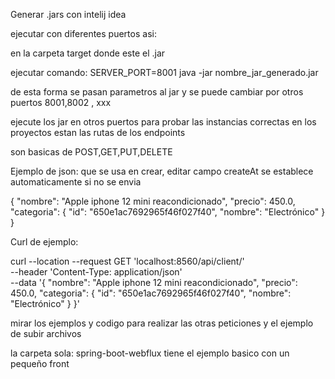 Generar .jars con intelij idea

ejecutar con diferentes puertos asi:

en la carpeta target donde este el .jar

ejecutar comando:    SERVER_PORT=8001 java -jar nombre_jar_generado.jar

de esta forma se pasan parametros al jar y se puede cambiar por otros puertos  8001,8002 , xxx 

ejecute los jar en otros puertos para probar las instancias correctas
en los proyectos estan las rutas de los endpoints

son basicas de POST,GET,PUT,DELETE

Ejemplo de json: que se usa en crear, editar
campo createAt se establece automaticamente si no se envia


{
    "nombre": "Apple iphone 12 mini reacondicionado",
    "precio": 450.0,
    "categoria": {
        "id": "650e1ac7692965f46f027f40",
        "nombre": "Electrónico"
    }
}


Curl de ejemplo:

curl --location --request GET 'localhost:8560/api/client/' \
--header 'Content-Type: application/json' \
--data '{
    "nombre": "Apple iphone 12 mini reacondicionado",
    "precio": 450.0,
    "categoria": {
        "id": "650e1ac7692965f46f027f40",
        "nombre": "Electrónico"
    }
}'

mirar los ejemplos y codigo para realizar las otras peticiones y el ejemplo de subir archivos

la carpeta sola: spring-boot-webflux tiene el ejemplo basico con un pequeño front
